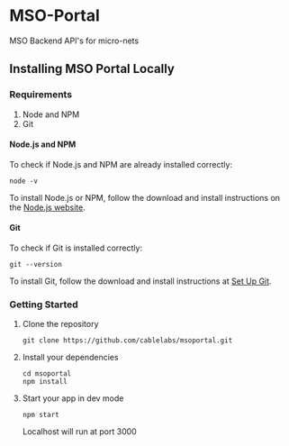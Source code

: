 # MSO-Portal
MSO Backend API's for micro-nets  


## Installing MSO Portal Locally

### Requirements
1.  Node and NPM
2.  Git  

#### Node.js and NPM
To check if Node.js and NPM are already installed correctly:
```
node -v
```
To install Node.js or NPM, follow the download and install instructions on the [Node.js website](https://docs.npmjs.com/getting-started/installing-node).

#### Git
To check if Git is installed correctly:
```
git --version
```
To install Git, follow the download and install instructions at [Set Up Git](https://help.github.com/articles/set-up-git/).

### Getting Started



1. Clone the repository
    ```
    git clone https://github.com/cablelabs/msoportal.git
    ```

2. Install your dependencies

    ```
    cd msoportal
    npm install
    ```

3. Start your app in dev mode

    ```
    npm start
    ```
    
    Localhost will run at port 3000
